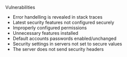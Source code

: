 Vulnerabilities
- Error handelling is revealed in stack traces
- Latest security features not configured securely
- Improperly configured permissions
- Unnecessary features installed
- Default accounts passwords enabled/unchanged
- Security settings in servers not set to secure values
- The server does not send security headers
